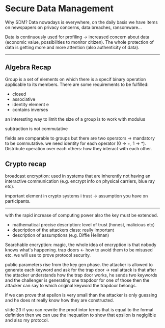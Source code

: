 # Secure Data Management

Why SDM? Data nowadays is everywhere, on the daily basis we have items on newspapers on privacy concerns, data breaches, ransomware...

Data is continuously used for profiling -> increased concern about data (economic value, possibilities to monitor citizen). The whole protection of data is getting more and more attention (also authenticity of data).

-----------

## Algebra Recap

Group is a set of elements on which there is a specif binary operation applicable to its members. There are some requirements to be fulfilled:

- closed
- associative
- identity element e
- contains inverses

an interesting way to limit the size of a group is to work with modulus

subtraction is not commutative

fields are comparable to groups but there are two operators -> mandatory to be commutative. we need identity for each operator (0 -> +, 1 -> *). Distribute operation over each others: how they interact with each other.

## Crypto recap

broadcast encryption: used in systems that are inherently not having an interactive communication (e.g. encrypt info on physical carriers, blue ray etc). 

important element in crypto systems i trust -> assumption you have on participants. 

-----

with the rapid increase of computing power also the key must be extended. 

- mathematical precise description: level of trust (honest, malicious etc)
- description of the attackers class: really important
- description of assumptions (e.g. Diffie Hellman)

Searchable encryption: magic, the whole idea of encryption is that nobody knows what's happening. trap doors <- how to avoid them to be misused etc. we will use to prove protocol security. 

public parameters rise from the key gen phase. the attacker is allowed to generate each keyword and ask for the trap door -> real attack is that after the attacker understands how the trap door works, he sends two keywords and the challenger is generating one trapdoor for one of those then the attacker can say to which original keyword the trapdoor belongs.

if we can prove that epsilon is very small than the attacker is only guessing and he does nt really know how they are constructed.



slide 23 if you can rewrite the proof intor terms that is equal to the formal definition then we can use the inequation to show that epsilon is negiglible and also my protocol.

